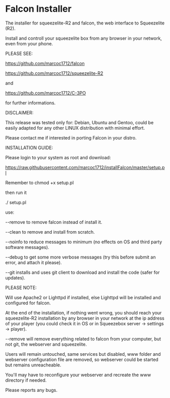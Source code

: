 # Falcon Installer

The installer for squeezelite-R2 and falcon, the web interface to Squeezelite (R2).

Install and controll your squeezelite box from any browser in your network, even from your phone.

PLEASE SEE:

https://github.com/marcoc1712/falcon

 
https://github.com/marcoc1712/squeezelite-R2

and 

https://github.com/marcoc1712/C-3PO

for further informations.

DISCLAIMER:

This release was tested only for: Debian, Ubuntu and Gentoo, could be easily 
adapted for any other LINUX distribution with minimal effort.

Please contact me if interested in porting Falcon in your distro.

INSTALLATION GUIDE:

Please login to your system as root and download:

https://raw.githubusercontent.com/marcoc1712/installFalcon/master/setup.pl

Remember to chmod +x setup.pl

then run it 

./ setup.pl

use:

--remove to remove falcon instead of install it.

--clean  to remove and install from scratch.

--noinfo to reduce messages to minimum (no effects on OS and third party software messages).

--debug  to get some more verbose messages (try this before submit an error, and attach it please).

--git  installs and uses git client to download and install the code (safer for updates).

PLEASE NOTE: 

Will use Apache2 or Lighttpd if installed, else Lighttpd  will be installed and configured  for falcon.

At the end of the installation, if nothing went wrong, you should reach your squeezelite-R2 installation by any browser in your network at the ip address of your player (you could check it in OS or in Squeezebox server -> settings -> player).

--remove will remove everything related to falcon from your computer, but not git, the webserver and squeezelite. 

Users will remain untouched, same services but disabled, www folder and webserver configuration file are removed, so webserver could be started but remains unreacheable.

You'll may have to reconfigure your webserver and recreate the www directory if needed.

Please reports any bugs.

